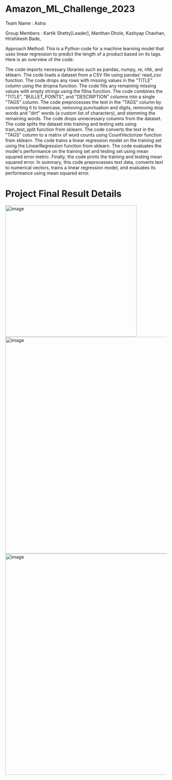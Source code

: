 # Amazon_ML_Challenge_2023
Team Name       : 	Astra

Group Members : 
Kartik Shetty[Leader],
Manthan Dhole,
Kashyap Chavhan,
Hrishikesh Bade,

Approach Method:
This is a Python code for a machine learning model that uses linear regression to predict the length of a product based on its tags. Here is an overview of the code:

The code imports necessary libraries such as pandas, numpy, re, nltk, and sklearn.
The code loads a dataset from a CSV file using pandas' read_csv function.
The code drops any rows with missing values in the "TITLE" column using the dropna function.
The code fills any remaining missing values with empty strings using the fillna function.
The code combines the "TITLE", "BULLET_POINTS", and "DESCRIPTION" columns into a single "TAGS" column.
The code preprocesses the text in the "TAGS" column by converting it to lowercase, removing punctuation and digits, removing stop words and "dirt" words (a custom list of characters), and stemming the remaining words.
The code drops unnecessary columns from the dataset.
The code splits the dataset into training and testing sets using train_test_split function from sklearn.
The code converts the text in the "TAGS" column to a matrix of word counts using CountVectorizer function from sklearn.
The code trains a linear regression model on the training set using the LinearRegression function from sklearn.
The code evaluates the model's performance on the training set and testing set using mean squared error metric.
Finally, the code prints the training and testing mean squared error.
In summary, this code preprocesses text data, converts text to numerical vectors, trains a linear regression model, and evaluates its performance using mean squared error.

# Project Final Result Details
<img width="410" alt="image" src="https://user-images.githubusercontent.com/90518833/234085796-81c9b08a-8086-4026-bc70-db40d6830f05.png">
<img width="675" alt="image" src="https://user-images.githubusercontent.com/90518833/234086089-13dea69d-a42b-4911-b6a1-57b675765c0d.png">
<img width="690" alt="image" src="https://user-images.githubusercontent.com/90518833/234086178-8d2ac519-6d49-4b2f-955a-5382c867d5fd.png">
